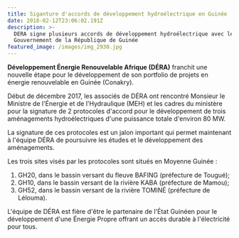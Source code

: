 ```yaml
---
title: Siganture d'accords de développement hydroélectrique en Guinée
date: 2018-02-12T23:06:02.191Z
description: >-
  DERA signe plusieurs accords de développement hydroélectrique avec le
  Gouvernement de la République de Guinée
featured_image: /images/img_2930.jpg
---
```

**Développement Énergie Renouvelable Afrique (DÉRA)** franchit une nouvelle étape pour le développement de son portfolio de projets en énergie renouvelable en Guinée (Conakry). 

Début de décembre 2017, les associés de DÉRA ont rencontré Monsieur le Ministre de l'Énergie et de l'Hydraulique (MEH) et les cadres du ministère pour la signature de 2 protocoles d'accord pour le développement de trois aménagements hydroélectriques d'une puissance totale d'environ 80 MW. 

La signature de ces protocoles est un jalon important qui permet maintenant à l'équipe DÉRA de poursuivre les études et le développement des aménagements. 

Les trois sites visés par les protocoles sont situés en Moyenne Guinée :

1. GH20, dans le bassin versant du fleuve BAFING (préfecture de Tougué);
2. GH10, dans le bassin versant de la rivière KABA (préfecture de Mamou);
3. GH52, dans le bassin versant de la rivière TOMINÉ (préfecture de Lélouma).

L'équipe de DÉRA est fière d'être le partenaire de l'État Guinéen pour le développement d'une Énergie Propre offrant un accès durable à l'électricité pour tous.
